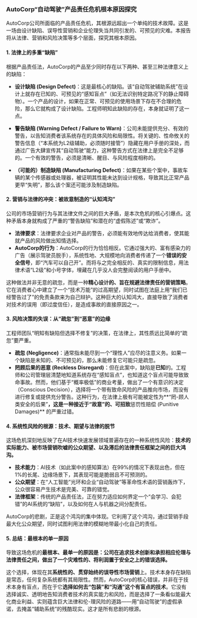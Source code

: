 ### AutoCorp“自动驾驶”产品责任危机根本原因探究

AutoCorp公司所面临的产品责任危机，其根源远超出一个单纯的技术故障。这是一场由设计缺陷、误导性营销和企业伦理失当共同引发的、可预见的灾难。本报告将从法律、营销和风险决策等多个层面，探究其根本原因。

#### 1. 法律上的多重“缺陷”

根据产品责任法，AutoCorp的产品至少同时存在以下两种、甚至三种法律意义上的缺陷：

*   **设计缺陷 (Design Defect)**：这是最核心的缺陷。该“自动驾驶辅助系统”在设计上就存在已知的、可预见的“感知盲点”（如无法识别特定路况下的静止障碍物）。一个产品的设计，如果在正常、可预见的使用场景下存在不合理的危险，那么它就构成了设计缺陷。工程师明知此缺陷的存在，本身就证明了这一点。

*   **警告缺陷 (Warning Defect / Failure to Warn)**：公司未能提供充分、有效的警告，以告知消费者该系统存在的具体风险和局限性。将关键的、性命攸关的警告信息（“本系统为L2级辅助，必须随时接管”）隐藏在用户手册的深处，而通过广告大肆宣传其“自动驾驶”能力，这种警告方式在法律上是完全不足够的。一个有效的警告，必须是清晰、醒目、与风险程度相称的。

*   **（可能的）制造缺陷 (Manufacturing Defect)**：如果在某些个案中，事故车辆的某个传感器或处理器，被证明其性能未达到设计规格，导致其比正常产品更早“失明”，那么该个案还可能涉及制造缺陷。

#### 2. 营销与法律的冲突：被故意制造的“认知鸿沟”

公司的市场营销行为与其法律文件之间的巨大矛盾，是本次危机的核心引爆点。这种矛盾本身就构成了严重的“警告缺陷”和潜在的“虚假陈述”或“欺诈”。

*   **法律要求**：法律要求企业对产品的警告，必须能有效地传达给消费者，使其能就产品的风险做出知情选择。
*   **AutoCorp的行为**：AutoCorp的行为恰恰相反。它通过强大的、富有感染力的广告（展示驾驶员脱手），系统性地、大规模地向消费者传递了一个**错误的安全信号**，即“汽车可以自己开”。而将与之完全相反的、真实的限制信息，用法律术语“L2级”和小号字体，埋藏在几乎没人会完整阅读的用户手册中。

这种做法并非无意的疏忽，而是一种**精心设计的、旨在规避法律责任的营销策略**。它在消费者心中建立了一个“技术万能”的过高期望，同时试图在法庭上用“我们已经警告过了”的免责条款来为自己辩护。这种巨大的认知鸿大，直接导致了消费者对技术的误用（即过度信任），是造成事故的直接原因之一。

#### 3. 风险决策的失误：从“疏忽”到“恶意”的边缘

工程师团队“明知有缺陷但选择不修复”的决策，在法律上，其性质远比简单的“疏忽”要严重。

*   **疏忽 (Negligence)**：通常指未能尽到一个“理性人”应尽的注意义务。如果一个缺陷是未知的、不可预见的，那么未能修复它可能只是疏忽。
*   **罔顾后果的恶意 (Reckless Disregard)**：但在此案中，缺陷是**已知**的。工程师和公司管理层清楚地知道系统存在“感知盲点”，也知道这个盲点可能导致致命事故。然而，他们基于“概率极低”的商业考量，做出了一个有意识的决定（Conscious Decision），选择将一个带有致命风险的产品推向市场，而没有进行修复或提供充分警告。这种行为，在法律上极有可能被定性为**“罔-顾人类安全的后果”**，这是一种接近于“故意”的、可招致**惩罚性赔偿 (Punitive Damages)** 的严重过错。

#### 4. 系统性风险的根源：技术、期望与法律的脱节

这场危机深刻地反映了在AI技术快速发展领域普遍存在的一种系统性风险：**技术的实际能力、被市场营销吹嘘的公众期望、以及滞后的法律责任框架之间的巨大鸿沟。**

*   **技术能力**：AI技术（如此案中的感知算法）在99%的情况下表现出色，但在1%的长尾、边缘场景下，其表现可能是脆弱且不可预测的。
*   **公众期望**：在“人工智能”光环和企业“自动驾驶”等革命性术语的营销轰炸下，公众很容易产生技术是完美、可靠的错觉。
*   **法律框架**：传统的产品责任法，正在努力适应如何界定一个“会学习、会犯错”的AI系统的“缺陷”，以及如何在人与机器之间分配责任。

AutoCorp的悲剧，正是这个鸿沟的集中体现。它利用了这个鸿沟，通过营销手段最大化公众期望，同时试图利用法律的模糊地带最小化自己的责任。

#### 5. 总结：最根本的单一原因

导致这场危机的**最根本、最单一的原因是：公司在追求技术创新和承担相应伦理与法律责任之间，做出了一个灾难性的、将利润置于安全之上的错误选择。**

这个选择，体现在其**系统性的、贯穿始终的误导性市场营销**上。技术本身存在缺陷是常态，任何复杂系统都有其局限性。然而，AutoCorp的核心错误，并非在于技术本身有盲点，而在于它**选择如何去“包装”和“沟通”这个有盲点的技术**。它没有选择诚实、透明地告知消费者技术的真实能力和风险，而是选择了一条看似能最大化商业利益、实则蕴含巨大法律和伦-理风险的道路——用“自动驾驶”的虚假承诺，去掩盖“辅助系统”的残酷现实。这才是所有悲剧的根源。